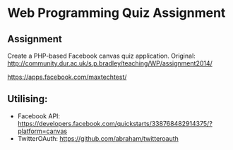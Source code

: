 # Web Programming Quiz Assignment
## Assignment
Create a PHP-based Facebook canvas quiz application.
Original: http://community.dur.ac.uk/s.p.bradley/teaching/WP/assignment2014/

https://apps.facebook.com/maxtechtest/

## Utilising:
+ Facebook API: https://developers.facebook.com/quickstarts/338768482914375/?platform=canvas
+ TwitterOAuth: https://github.com/abraham/twitteroauth
